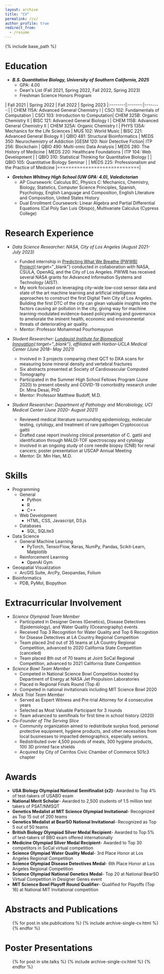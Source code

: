 ```yaml
---
layout: archive
title: "CV"
permalink: /cv/
author_profile: true
redirect_from:
  - /resume
---
```


{% include base_path %}

Education
======

* <b><i>B.S. Quantitative Biology, University of Southern California, 2025 </i></b>
  * GPA: 4.00
  * Dean's List (Fall 2021, Spring 2022, Fall 2022, Spring 2023)
  * Freshman Science Honors Program
  
| Fall 2021 | Spring 2022 | Fall 2022 | Spring 2023
|:--------|:-------:|--------:|
| CHEM 115A: Advanced General Chemistry I | CSCI 102: Fundamentals of Computation   | CSCI 103: Introduction to Computation| CHEM 325B: Organic Chemistry II
| BISC 121: Advanced General Biology I  | CHEM 115B: Advanced General Chemistry II  | CHEM 325A: Organic Chemistry I | PHYS 135A: Mechanics for the Life Sciences
| MUS 102: World Music | BISC 221: Advanced General Biology II   | QBIO 481: Structural Bioinformatics  | MEDS 350: Neurochemistry of Addiction
|GESM 120: Noir Detective Fiction| ITP 256: Blockchain | QBIO 490: Multi-omic Data Analysis   | MEDS 280: The History of Medicine
| MEDS 220: Healthcare Foundations | ITP 104: Web Development | | QBIO 310: Statistical Thinking for Quantitative Biology 
| | QBIO 105: Quantitative Biology Seminar | | MEDS 225: Professionalism and the Practice of Medicine
|=============================|

* <b><i>Gretchen Whitney High School (UW GPA: 4.0), Valedictorian</i></b>
  * AP Coursework: Calculus BC, Physics C: Mechanics, Chemistry, Biology, Statistics, Computer Science Principles, Spanish, Psychology, English Language and Composition, English Literature and Composition, United States History
  * Dual Enrollment Coursework: Linear Algebra and Partial Differential Equations (Cal Poly San Luis Obispo), Multivariate Calculus (Cypress College)


Research Experience
======
* <i>Data Science Researcher: NASA, City of Los Angeles (August 2021- July 2023)</i>
  * Funded internship in [Predicting What We Breathe (PWWB) Project](https://airquality.lacity.org/){:target="_blank"} conducted in collaboration with NASA, CSULA, OpenAQ, and the City of Los Angeles. PWWB has received several NASA grants for Advanced Information Systems and Technology (AIST). 
  * My work focused on leveraging city-wide low-cost sensor data and state of the art machine learning and artificial intelligence approaches to construct the first Digital Twin City of Los Angeles. Building the first DTC of the city can glean valuable insights into the factors causing air pollution in the city, giving way for machine learning-modulated evidence-based policymaking and governance to ameliorate the iminent health, economic and environmental threats of deteriorating air quality.
  * Mentor: Professor Mohammad Pourhomayoun

* <i>Student Researcher: [Lundquist Institute for Biomedical Innovation](https://lundquist.org/){:target="_blank"}, affiliated with Harbor-UCLA Medical Center (June 2018- May 2021)</i>
  * Involved in 3 projects comparing chest QCT to DXA scans for measuring bone mineral density and vertebral fractures 
  * Six abstracts presented at  Society of Cardiovascular Computed Tomography
  * Participated  in the Summer High School Fellows Program (June 2020) to present obesity and COVID-19 comorbidity research under Dr. Mina Desai, PhD
  * Mentor: Professor Matthew Budoff, M.D.

* <i>Student Researcher: Department of Pathology and Microbiology, UCI Medical Center (June 2020- August 2021)</i>
  * Reviewed medical literature surrounding epidemiology, molecular testing, cytology, and treatment of  rare pathogen Cryptococcus gattii
  * Drafted case report involving clinical presentation of C. gattii and identification through MALDI-TOF spectroscopy and cytology
  * Involved in an ongoing study of core needle biopsy (CNB) for renal cancers; poster presentation at USCAP Annual Meeting
  * Mentor: Dr. Min Han, M.D. 


Skills
======
* Programming
  * General
    * Python
    * R 
    * C++
  * Web Development
    * HTML, CSS, Javascript, D3.js
  * Databases
    * SQL, SQLite3
* Data Science
  * General Machine Learning
    * PyTorch, TensorFlow, Keras, NumPy, Pandas, Scikit-Learn, Matplotlib
  * Reinforcement Learning
      * OpenAI Gym
* Geospatial Visualization
  * ArcGIS Suite, ArcPy, Geopandas, Folium
* Bioinformatics
  * PDB, PyMol, Biopython


Extracurricular Involvement
======
* <i>Science Olympiad Team Member</i>
  * Participated in Designer Genes (Genetics), Disease Detectives (Epidemiology), and Water Quality (Oceanography) events
  * Received Top 3 Recognition for Water Quality and Top 6 Recognition for Disease Detectives at LA Country Regional Competition    
  * Team placed 2nd out of 35 teams at LA Country Regional Competition, advanced to 2020 California State Competition (canceled)  
  * Team placed 8th out of 70 teams at Joint SoCal Regional Competition, advanced to 2021 California State Competition            
* <i>Science Bowl Team Member</i>
  * Competed in National  Science Bowl Competition hosted by Department of Energy at NASA Jet Propulsion Laboratories
  * Placed in Regional Finals Round (Top 4)
  * Competed in national invitationals including MIT Science Bowl 2020
* <i>Mock Trial Team Member</i>
  * Served as Expert Witness and Pre-trial Attorney for 4 consecutive years
  * Selected as Most Valuable Participant for 3 rounds
  * Team advanced to semifinals for first time in school history (2020)
* <i>Co-Founder of The Serving Slice</i> 
  * Community organization aimed to redistribute surplus food, personal protective equipment, hygiene products, and other necessities from local businesses to impacted demographics, especially seniors.
  * Redistributed over 4,500 pounds of meals, 300 hygiene products, 100 3D printed face shields
  * Acquired by City of Cerritos Civic Chamber of Commerce 501c3 chapter


Awards
======
* <b>USA Biology Olympiad National Semifinalist (x2)</b>- Awarded to Top 4% of test-takers of USABO exam  
* <b>National Merit Scholar</b>- Awarded to 2,500 students of 1.5 million test takers of PSAT/NMSQT
* <b>Genetics Medalist at MIT Science Olympiad Invitational</b>- Recognized as Top 15 out of 200 teams 
* <b>Genetics Medalist at BearSO National Invitational</b>- Recognized as Top 5 out of 50 teams
* <b>British Biology Olympiad Silver Medal Recipient</b>- Awarded to Top 5% of test-takers of BBO exam offered internationally   
* <b>Medicine Olympiad Silver Medal Recipient</b>- Awarded to Top 30 competitors in SoCal virtual competition
* <b>Science Olympiad Water Quality Medal</b>- 3rd Place Honor at Los Angeles Regional Competition
* <b>Science Olympiad Disease Detectives Medal</b>- 6th Place Honor at Los Angeles Regional Competition      
* <b>Science Olympiad National Genetics Medal</b>- Top 20 at National BearSO Virtual Competition in Designer Genes event    
* <b>MIT Science Bowl Playoff Round Qualifier</b>- Qualified for Playoffs (Top 16) at National MIT Invitational competition

Abstracts and Publications
======
  <ul>{% for post in site.publications %}
    {% include archive-single-cv.html %}
  {% endfor %}</ul>

Poster Presentations
======
  <ul>{% for post in site.talks %}
    {% include archive-single-cv.html %}
  {% endfor %}</ul>
